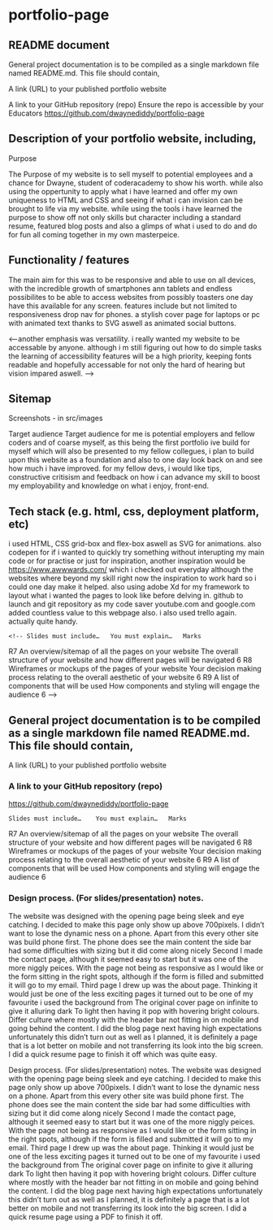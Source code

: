 # portfolio-page

## README document
General project documentation is to be compiled as a single markdown file named README.md. This file should contain,

A link (URL) to your published portfolio website


A link to your GitHub repository (repo)
Ensure the repo is accessible by your Educators
https://github.com/dwaynediddy/portfolio-page


## Description of your portfolio website, including,
Purpose

The Purpose of my website is to sell myself to potential employees and a chance for Dwayne, student of coderacademy to show his worth.
while also using the oppertunity to apply what i have learned and offer my own uniqueness to HTML and CSS and seeing if what i can invision
can be brought to life via my website. while using the tools i have learned the purpose to show off not only skills but character
including a standard resume, featured blog posts and also a glimps of what i used to do and do for fun all coming together in my own masterpeice.


## Functionality / features

The main aim for this was to be responsive and able to use on all devices, with the incredible growth of smartphones ann tablets
and endless possibilites to be able to access websites from possibly toasters one day have this available for any screen.
features include but not limited to responsiveness drop nav for phones. a stylish cover page for laptops or pc with animated text thanks 
to SVG aswell as animated social buttons. 

 <--another emphasis 
was versatility. i really wanted my website to be accessable by anyone. although i m still figuring out how to do simple tasks
the learning of accessibility features will be a high priority, keeping fonts readable and hopefully accessable for not only the hard 
of hearing but vision impared aswell. -->

## Sitemap
Screenshots - in src/images

Target audience
Target audience for me is potential employers and fellow coders and of coarse myself, as this being the first portfolio ive build for myself
which will also be presented to my fellow collegues, i plan to build upon this website as a foundation and also to one day look back 
on and see how much i have improved. for my fellow devs, i would like tips, constructive critisism and feedback on how i can 
advance my skill to boost my employability and knowledge on what i enjoy, front-end.

## Tech stack (e.g. html, css, deployment platform, etc)

i used HTML, CSS grid-box and flex-box aswell as SVG for animations. also codepen for if i wanted to quickly try something without
interupting my main code or for practise or just for inspiration, another inspiration would be https://www.awwwards.com/ which i checked 
out everyday although the websites where beyond my skill right now the inspiration to work hard so i could one day make it helped. also using 
adobe Xd for my framework to layout what i wanted the pages to look like before delving in. github to launch and git repository as my code saver
youtube.com and google.com added countless value to this webpage also. i also used trello again. actually quite handy.

	<!-- Slides must include…	You must explain…	Marks
R7	An overview/sitemap of all the pages on your website	The overall structure of your website and how different pages will be navigated	6
R8	Wireframes or mockups of the pages of your website	Your decision making process relating to the overall aesthetic of your website	6
R9	A list of components that will be used	How components and styling will engage the audience	6 -->


## General project documentation is to be compiled as a single markdown file named README.md. This file should contain,

A link (URL) to your published portfolio website


### A link to your GitHub repository (repo)
https://github.com/dwaynediddy/portfolio-page


	Slides must include…	You must explain…	Marks
R7	An overview/sitemap of all the pages on your website	The overall structure of your website and how different pages will be navigated	6
R8	Wireframes or mockups of the pages of your website	Your decision making process relating to the overall aesthetic of your website	6
R9	A list of components that will be used	How components and styling will engage the audience	6


### Design process. (For slides/presentation) notes. 

The website was designed with the opening page being sleek and eye catching. I decided to make this page only show up above 700pixels. I didn’t want to lose the dynamic ness on a phone.
Apart from this every other site was build phone first. 
The phone does see the main content the side bar had some difficulties with sizing but it did come along nicely 
Second I made the contact page, although it seemed easy to start but it was one of the more niggly peices. With the page not being as responsive as I would like or the form sitting in the right spots, although if the form is filled and submitted it will go to my email. 
Third page I drew up was the about page. Thinking it would just be one of the less exciting pages it turned out to be one of my favourite i used the background from
The original cover page on infinite to give it alluring dark
To light then having it pop with hovering bright colours. Differ culture where mostly with the header bar not fitting in on mobile and going behind the content. 
I did the blog page next having high expectations unfortunately this didn’t turn out as well as I planned, it is definitely a page that is a lot better on mobile and not transferring its look into the big screen. 
I did a quick resume page to finish it off which was quite easy. 




Design process. (For slides/presentation) notes. 
The website was designed with the opening page being sleek and eye catching. I decided to make this page only show up above 700pixels. I didn’t want to lose the dynamic ness on a phone.
Apart from this every other site was build phone first. 
The phone does see the main content the side bar had some difficulties with sizing but it did come along nicely 
Second I made the contact page, although it seemed easy to start but it was one of the more niggly peices. With the page not being as responsive as I would like or the form sitting in the right spots, although if the form is filled and submitted it will go to my email. 
Third page I drew up was the about page. Thinking it would just be one of the less exciting pages it turned out to be one of my favourite i used the background from
The original cover page on infinite to give it alluring dark
To light then having it pop with hovering bright colours. Differ culture where mostly with the header bar not fitting in on mobile and going behind the content. 
I did the blog page next having high expectations unfortunately this didn’t turn out as well as I planned, it is definitely a page that is a lot better on mobile and not transferring its look into the big screen. 
I did a quick resume page using a PDF to finish it off.
